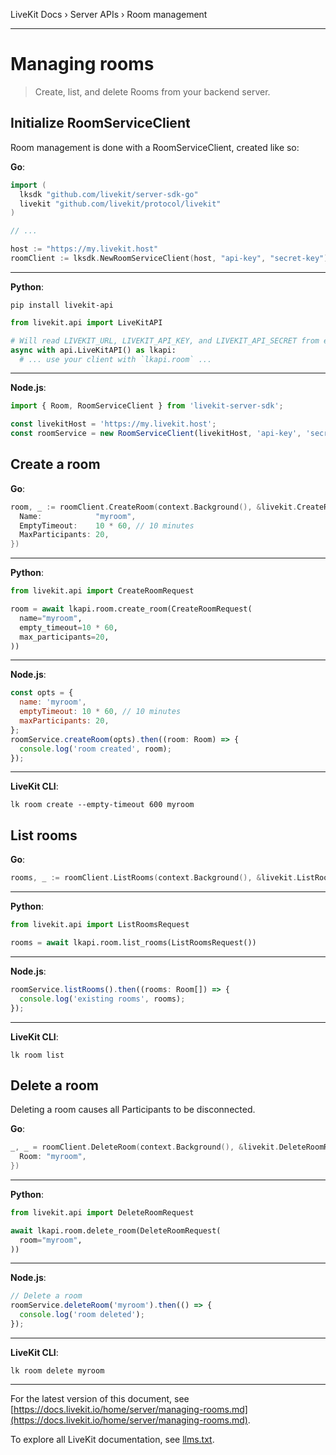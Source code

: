 LiveKit Docs › Server APIs › Room management

---

# Managing rooms

> Create, list, and delete Rooms from your backend server.

## Initialize RoomServiceClient

Room management is done with a RoomServiceClient, created like so:

**Go**:

```go
import (
  lksdk "github.com/livekit/server-sdk-go"
  livekit "github.com/livekit/protocol/livekit"
)

// ...

host := "https://my.livekit.host"
roomClient := lksdk.NewRoomServiceClient(host, "api-key", "secret-key")

```

---

**Python**:

```shell
pip install livekit-api

```

```python
from livekit.api import LiveKitAPI

# Will read LIVEKIT_URL, LIVEKIT_API_KEY, and LIVEKIT_API_SECRET from environment variables
async with api.LiveKitAPI() as lkapi:
  # ... use your client with `lkapi.room` ...

```

---

**Node.js**:

```js
import { Room, RoomServiceClient } from 'livekit-server-sdk';

const livekitHost = 'https://my.livekit.host';
const roomService = new RoomServiceClient(livekitHost, 'api-key', 'secret-key');

```

## Create a room

**Go**:

```go
room, _ := roomClient.CreateRoom(context.Background(), &livekit.CreateRoomRequest{
  Name:            "myroom",
  EmptyTimeout:    10 * 60, // 10 minutes
  MaxParticipants: 20,
})

```

---

**Python**:

```python
from livekit.api import CreateRoomRequest

room = await lkapi.room.create_room(CreateRoomRequest(
  name="myroom",
  empty_timeout=10 * 60,
  max_participants=20,
))

```

---

**Node.js**:

```js
const opts = {
  name: 'myroom',
  emptyTimeout: 10 * 60, // 10 minutes
  maxParticipants: 20,
};
roomService.createRoom(opts).then((room: Room) => {
  console.log('room created', room);
});

```

---

**LiveKit CLI**:

```shell
lk room create --empty-timeout 600 myroom

```

## List rooms

**Go**:

```go
rooms, _ := roomClient.ListRooms(context.Background(), &livekit.ListRoomsRequest{})

```

---

**Python**:

```python
from livekit.api import ListRoomsRequest

rooms = await lkapi.room.list_rooms(ListRoomsRequest())

```

---

**Node.js**:

```js
roomService.listRooms().then((rooms: Room[]) => {
  console.log('existing rooms', rooms);
});

```

---

**LiveKit CLI**:

```shell
lk room list

```

## Delete a room

Deleting a room causes all Participants to be disconnected.

**Go**:

```go
_, _ = roomClient.DeleteRoom(context.Background(), &livekit.DeleteRoomRequest{
  Room: "myroom",
})

```

---

**Python**:

```python
from livekit.api import DeleteRoomRequest

await lkapi.room.delete_room(DeleteRoomRequest(
  room="myroom",
))

```

---

**Node.js**:

```js
// Delete a room
roomService.deleteRoom('myroom').then(() => {
  console.log('room deleted');
});

```

---

**LiveKit CLI**:

```shell
lk room delete myroom

```

---


For the latest version of this document, see [https://docs.livekit.io/home/server/managing-rooms.md](https://docs.livekit.io/home/server/managing-rooms.md).

To explore all LiveKit documentation, see [llms.txt](https://docs.livekit.io/llms.txt).